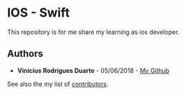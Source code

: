 # IOS - Swift

This repository is for me share my learning as ios developer.


## Authors

* **Vinícius Rodrigues Duarte** - 05/06/2018 - [My Github](https://github.com/viniciusrd)

See also the my list of [contributors](https://github.com/viniciusrd?tab=repositories).
